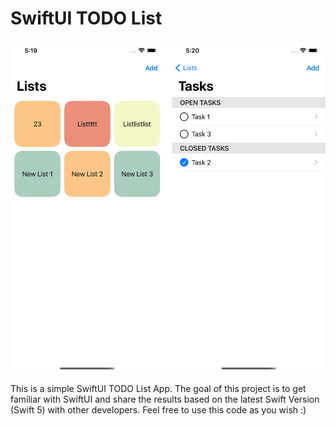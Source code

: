 # SwiftUI TODO List
<p align="center">
  <img src="https://github.com/aevdokimoff/swiftui-todo-list/blob/main/screen.png" alt="Convertch Screenshot"/>
</p>
This is a simple SwiftUI TODO List App. The goal of this project is to get familiar with SwiftUI and share the results based on the latest Swift Version (Swift 5) with other developers. Feel free to use this code as you wish :)
